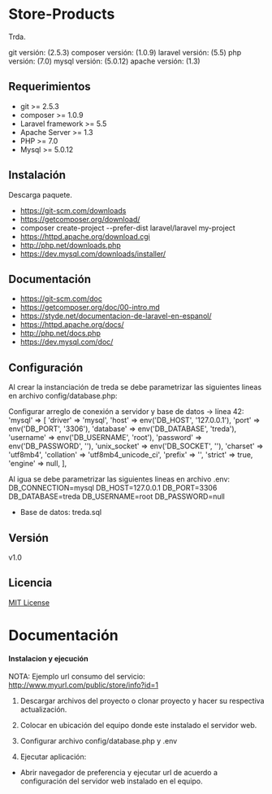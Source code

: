 # Store-Products

Trda.

git        versión: (2.5.3)
composer   versión: (1.0.9)
laravel    versión: (5.5)
php        versión: (7.0)
mysql      versión: (5.0.12)
apache     versión: (1.3)

## Requerimientos

- git >= 2.5.3
- composer >= 1.0.9
- Laravel framework >= 5.5
- Apache Server >= 1.3
- PHP >= 7.0
- Mysql >= 5.0.12

## Instalación

Descarga paquete.
- https://git-scm.com/downloads
- https://getcomposer.org/download/
- composer create-project --prefer-dist laravel/laravel my-project
- https://httpd.apache.org/download.cgi
- http://php.net/downloads.php
- https://dev.mysql.com/downloads/installer/

## Documentación

- https://git-scm.com/doc
- https://getcomposer.org/doc/00-intro.md
- https://styde.net/documentacion-de-laravel-en-espanol/
- https://httpd.apache.org/docs/
- http://php.net/docs.php
- https://dev.mysql.com/doc/

## Configuración

Al crear la instanciación de treda se debe parametrizar las siguientes lineas en archivo config/database.php:

Configurar arreglo de conexión a servidor y base de datos -> línea 42:
  'mysql' => [
            'driver' => 'mysql',
            'host' => env('DB_HOST', '127.0.0.1'),
            'port' => env('DB_PORT', '3306'),
            'database' => env('DB_DATABASE', 'treda'),
            'username' => env('DB_USERNAME', 'root'),
            'password' => env('DB_PASSWORD', ''),
            'unix_socket' => env('DB_SOCKET', ''),
            'charset' => 'utf8mb4',
            'collation' => 'utf8mb4_unicode_ci',
            'prefix' => '',
            'strict' => true,
            'engine' => null,
        ],

Al igua se debe parametrizar las siguientes lineas en archivo .env:
	DB_CONNECTION=mysql
	DB_HOST=127.0.0.1
	DB_PORT=3306
	DB_DATABASE=treda
	DB_USERNAME=root
	DB_PASSWORD=null

- Base de datos: treda.sql

## Versión
v1.0

## Licencia
[MIT License](LICENSE)


# Documentación

#### Instalacion y ejecución
NOTA: Ejemplo url consumo del servicio: http://www.myurl.com/public/store/info?id=1

1. Descargar archivos del proyecto o clonar proyecto y hacer su respectiva actualización.

2. Colocar en ubicación del equipo donde este instalado el servidor web. 

3. Configurar archivo config/database.php y .env

4. Ejecutar aplicación:
- Abrir navegador de preferencia y ejecutar url de acuerdo a configuración del servidor web instalado en el equipo.
